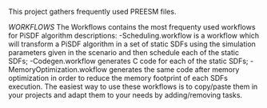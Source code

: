 This project gathers frequently used PREESM files.

*WORKFLOWS*
The Workflows contains the most frequenty used workflows for PiSDF algorithm descriptions:
-Scheduling.workflow is a workflow which will transform a PiSDF algorithm in a set of static SDFs using the simulation parameters given in the scenario and then schedule each of the static SDFs;
-Codegen.workflow generates C code for each of the static SDFs;
-MemoryOptimization.wokflow generates the same code after memory optimization in order to reduce the memory footprint of each SDFs execution.
The easiest way to use these workflows is to copy/paste them in your projects and adapt them to your needs by adding/removing tasks.
